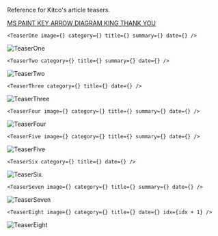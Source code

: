 Reference for Kitco's article teasers.

[MS PAINT KEY ARROW DIAGRAM KING THANK YOU](https://p90.f3.n0.cdn.getcloudapp.com/items/yAurW0Bv/a4ec5294-c975-4d7d-b61e-a2fbb39a67c9.jpg?v=a9cfad7acaad59512a18cf6ca67c19f5)

```
<TeaserOne image={} category={} title={} summary={} date={} />
```

![TeaserOne](https://p90.f3.n0.cdn.getcloudapp.com/items/NQuobJ0G/9587668a-a59b-409f-bde6-f4bf12442c22.jpg?source=viewer&v=9cd586f3dc49db96f0767e9485ad8bcc)

```
<TeaserTwo category={} title={} summary={} date={} />
```

![TeaserTwo](https://p90.f3.n0.cdn.getcloudapp.com/items/NQuobwN5/4e1d474f-446c-4b10-9452-f32f4013369c.jpg?v=396dce2ef8e09003c722e337890dab2d)

```
<TeaserThree category={} title={} date={} />
```

![TeaserThree](https://p90.f3.n0.cdn.getcloudapp.com/items/d5uAY1gk/79981057-4f91-494b-b7ad-7bc9c3ce353a.jpg?v=fbc43f60d631f8ca4ae932c9f57afc3f)

```
<TeaserFour image={} category={} title={} summary={} date={} />
```

![TeaserFour](https://p90.f3.n0.cdn.getcloudapp.com/items/JruDv4Eg/ed6bb31d-d3d3-41a2-a79b-2603bd940838.jpg?v=640201590cf8e060d60357e78a757019)

```
<TeaserFive image={} category={} title={} summary={} date={} />
```

![TeaserFive](https://p90.f3.n0.cdn.getcloudapp.com/items/qGu5yEL7/1dc70360-ff15-4400-8d1f-3669591ab1e2.jpg?v=8b9310f7352f435fa747a791c959203e)

```
<TeaserSix category={} title={} date={} />
```

![TeaserSix](https://p90.f3.n0.cdn.getcloudapp.com/items/d5uAY1mO/0eeb07f7-2e99-472d-a2c5-ad9baa6d1991.jpg?v=ea90d2d6ebe13f7154626c7c514a8f0c)

```
<TeaserSeven image={} category={} title={} summary={} date={} />
```

![TeaserSeven](https://p90.f3.n0.cdn.getcloudapp.com/items/xQu7Zj0m/7e4cf92c-2f0e-48d2-9e22-6ed3b26df5ef.jpg?v=39e3412c5eeae5fd9933ae2c61d62682)

```
<TeaserEight image={} category={} title={} date={} idx={idx + 1} />
```

![TeaserEight](https://p90.f3.n0.cdn.getcloudapp.com/items/nOuPp5RJ/e520e58c-5ef1-4452-ab69-98eb80cff164.jpg?v=c2762cd2767207446ae77b872ace77c0)
